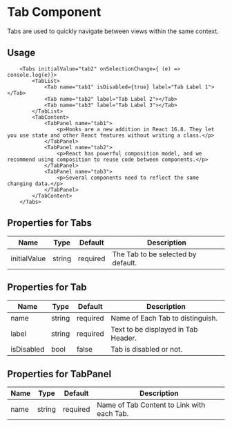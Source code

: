 # Tab Component

Tabs are used to quickly navigate between views within the same context.

## Usage
```
    <Tabs initialValue="tab2" onSelectionChange={ (e) => console.log(e)}>
        <TabList>
            <Tab name="tab1" isDisabled={true} label="Tab Label 1"></Tab>
            <Tab name="tab2" label="Tab Label 2"></Tab>
            <Tab name="tab3" label="Tab Label 3"></Tab>
        </TabList>
        <TabContent>
            <TabPanel name="tab1">
                <p>Hooks are a new addition in React 16.8. They let you use state and other React features without writing a class.</p>
            </TabPanel>
            <TabPanel name="tab2">
                <p>React has powerful composition model, and we recommend using composition to reuse code between components.</p>
            </TabPanel>
            <TabPanel name="tab3">
                <p>Several components need to reflect the same changing data.</p>
            </TabPanel>
        </TabContent>
    </Tabs>
```

## **Properties for Tabs**

| Name | Type | Default | Description
| --- | --- | --- | --- |
| initialValue | string | required | The Tab to be selected by default.

## **Properties for Tab**

| Name | Type | Default | Description
| --- | --- | --- | --- |
| name | string | required | Name of Each Tab to distinguish.
| label | string | required | Text to be displayed in Tab Header.
| isDisabled | bool | false | Tab is disabled or not.

## **Properties for TabPanel**

| Name | Type | Default | Description
| --- | --- | --- | --- |
| name | string | required | Name of Tab Content to Link with each Tab.







